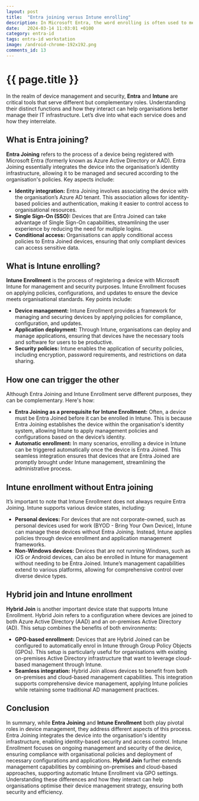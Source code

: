 ```yaml
---
layout: post
title:  "Entra joining versus Intune enrolling"
description: In Microsoft Entra, the word enrolling is often used to mean Entra joining, but let's look at why that isn't quite right
date:   2024-03-14 11:03:01 +0100
category: entra-id
tags: entra-id workstation
image: /android-chrome-192x192.png
comments_id: 13
---
```

<h1>{{ page.title }}</h1>

In the realm of device management and security, **Entra** and **Intune** are critical tools that serve different but complementary roles. Understanding their distinct functions and how they interact can help organisations better manage their IT infrastructure. Let’s dive into what each service does and how they interrelate.

## What is Entra joining?

**Entra Joining** refers to the process of a device being registered with Microsoft Entra (formerly known as Azure Active Directory or AAD). Entra Joining essentially integrates the device into the organisation’s identity infrastructure, allowing it to be managed and secured according to the organisation's policies. Key aspects include:

- **Identity integration:** Entra Joining involves associating the device with the organisation’s Azure AD tenant. This association allows for identity-based policies and authentication, making it easier to control access to organisational resources.
- **Single Sign-On (SSO):** Devices that are Entra Joined can take advantage of Single Sign-On capabilities, streamlining the user experience by reducing the need for multiple logins.
- **Conditional access:** Organisations can apply conditional access policies to Entra Joined devices, ensuring that only compliant devices can access sensitive data.

## What is Intune enrolling?

**Intune Enrollment** is the process of registering a device with Microsoft Intune for management and security purposes. Intune Enrollment focuses on applying policies, configurations, and updates to ensure the device meets organisational standards. Key points include:

- **Device management:** Intune Enrollment provides a framework for managing and securing devices by applying policies for compliance, configuration, and updates.
- **Application deployment:** Through Intune, organisations can deploy and manage applications, ensuring that devices have the necessary tools and software for users to be productive.
- **Security policies:** Intune enables the application of security policies, including encryption, password requirements, and restrictions on data sharing.

## How one can trigger the other

Although Entra Joining and Intune Enrollment serve different purposes, they can be complementary. Here's how:

- **Entra Joining as a prerequisite for Intune Enrollment:** Often, a device must be Entra Joined before it can be enrolled in Intune. This is because Entra Joining establishes the device within the organisation's identity system, allowing Intune to apply management policies and configurations based on the device’s identity.
- **Automatic enrollment:** In many scenarios, enrolling a device in Intune can be triggered automatically once the device is Entra Joined. This seamless integration ensures that devices that are Entra Joined are promptly brought under Intune management, streamlining the administrative process.

## Intune enrollment without Entra joining

It’s important to note that Intune Enrollment does not always require Entra Joining. Intune supports various device states, including:

- **Personal devices:** For devices that are not corporate-owned, such as personal devices used for work (BYOD - Bring Your Own Device), Intune can manage these devices without Entra Joining. Instead, Intune applies policies through device enrollment and application management frameworks.
- **Non-Windows devices:** Devices that are not running Windows, such as iOS or Android devices, can also be enrolled in Intune for management without needing to be Entra Joined. Intune’s management capabilities extend to various platforms, allowing for comprehensive control over diverse device types.

## Hybrid join and Intune enrollment

**Hybrid Join** is another important device state that supports Intune Enrollment. Hybrid Join refers to a configuration where devices are joined to both Azure Active Directory (AAD) and an on-premises Active Directory (AD). This setup combines the benefits of both environments:

- **GPO-based enrollment:** Devices that are Hybrid Joined can be configured to automatically enrol in Intune through Group Policy Objects (GPOs). This setup is particularly useful for organisations with existing on-premises Active Directory infrastructure that want to leverage cloud-based management through Intune.
- **Seamless integration:** Hybrid Join allows devices to benefit from both on-premises and cloud-based management capabilities. This integration supports comprehensive device management, applying Intune policies while retaining some traditional AD management practices.

## Conclusion

In summary, while **Entra Joining** and **Intune Enrollment** both play pivotal roles in device management, they address different aspects of this process. Entra Joining integrates the device into the organisation's identity infrastructure, enabling identity-based security and access control. Intune Enrollment focuses on ongoing management and security of the device, ensuring compliance with organisational policies and deployment of necessary configurations and applications. **Hybrid Join** further extends management capabilities by combining on-premises and cloud-based approaches, supporting automatic Intune Enrollment via GPO settings. Understanding these differences and how they interact can help organisations optimise their device management strategy, ensuring both security and efficiency.
